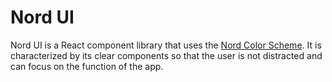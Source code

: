 # Nord UI

Nord UI is a React component library that uses the [Nord Color Scheme](https://www.nordtheme.com/).
It is characterized by its clear components so that the user is not distracted and can focus on the function of the app.